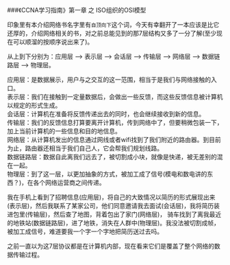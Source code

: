 ###《CCNA学习指南》第一章 之 ISO组织的OSI模型

印象里有本介绍网络书名字里有`自顶向下`这个词，今天有幸翻开了一本应该是比它还厚的，介绍网络相关的书，对之前总能见到的那7层结构又多了一分了解(至少现在可以顺溜的按顺序说出来了)。

从上到下分别为：应用层 —> 表示层 —> 会话层 —> 传输层 —> 网络层 —> 数据链路层 —> 物理层。

应用层：是数据展示，用户与之交互的这一范围，相当于是我们与网络接触的入口。<br/>
表示层：我们在接触到一定量数据后，会做出一些反馈，而这些反馈信息被计算机以规定的形式生成。<br/>
会话层：计算机在准备将反馈传递出去的同时，也会继续接收到新的信息。<br/>
传输层：我们的反馈信息打算要离开计算机，传到网络中了，但要稍微包装一下，加上当前计算机的一些信息和目的地信息。<br/>
网络层：从计算机发出的信息通过网线或者wifi找到了我们附近的路由器。到目前为止，路由器还相当于我们自己人，它会帮我们规划线路。<br/>
数据链路层：数据自此离我们远去了，被切割成小块，就像是快递，被无差别的混在一起。<br/>
物理层：到了这一层，以更加抽象的方式，被加工成了信号(模电和数电讲的东西？)，在各个网络运营商之间传递。<br/>

我在手机上看到了招聘信息(应用层)，将自己的大致情况以简历的形式展现出来(表示层)，然后我联系了某家公司，他们同意邀请我去面试(会话层)，我将简历装进包里(传输层)，然后查了地图，背着包出了家门(网络层)，
骑车找到了离我最近的地铁站(数据链路层)，进了地铁，消失在人群中(物理层)。我没法被切割成帧，被加工成信号，难道要我一个字一个字地把简历送过去吗。

之前一直以为这7层协议都是在计算机内部，现在看来它们是覆盖了整个网络的数据传输过程。
